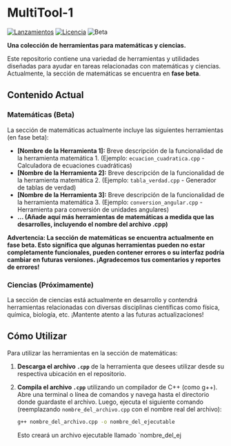 # MultiTool-1

[![Lanzamientos](https://img.shields.io/github/v/release/Gabriel-Guerrero-M/MultiTool-1)](https://github.com/Gabriel-Guerrero-M/MultiTool-1/releases)
[![Licencia](https://img.shields.io/github/license/Gabriel-Guerrero-M/MultiTool-1)](https://github.com/Gabriel-Guerrero-M/blob/main/LICENSE)
![Beta](https://img.shields.io/badge/Estado-Beta-yellow)

**Una colección de herramientas para matemáticas y ciencias.**

Este repositorio contiene una variedad de herramientas y utilidades diseñadas para ayudar en tareas relacionadas con matemáticas y ciencias. Actualmente, la sección de matemáticas se encuentra en **fase beta**.

## Contenido Actual

### Matemáticas (Beta)

La sección de matemáticas actualmente incluye las siguientes herramientas (en fase beta):

* **[Nombre de la Herramienta 1]:** Breve descripción de la funcionalidad de la herramienta matemática 1. (Ejemplo: `ecuacion_cuadratica.cpp` - Calculadora de ecuaciones cuadráticas)
* **[Nombre de la Herramienta 2]:** Breve descripción de la funcionalidad de la herramienta matemática 2. (Ejemplo: `tabla_verdad.cpp` - Generador de tablas de verdad)
* **[Nombre de la Herramienta 3]:** Breve descripción de la funcionalidad de la herramienta matemática 3. (Ejemplo: `conversion_angular.cpp` - Herramienta para conversión de unidades angulares)
* **... (Añade aquí más herramientas de matemáticas a medida que las desarrolles, incluyendo el nombre del archivo .cpp)**

**Advertencia: La sección de matemáticas se encuentra actualmente en fase beta. Esto significa que algunas herramientas pueden no estar completamente funcionales, pueden contener errores o su interfaz podría cambiar en futuras versiones. ¡Agradecemos tus comentarios y reportes de errores!**

### Ciencias (Próximamente)

La sección de ciencias está actualmente en desarrollo y contendrá herramientas relacionadas con diversas disciplinas científicas como física, química, biología, etc. ¡Mantente atento a las futuras actualizaciones!

## Cómo Utilizar

Para utilizar las herramientas en la sección de matemáticas:

1.  **Descarga el archivo `.cpp`** de la herramienta que desees utilizar desde su respectiva ubicación en el repositorio.
2.  **Compila el archivo `.cpp`** utilizando un compilador de C++ (como g++). Abre una terminal o línea de comandos y navega hasta el directorio donde guardaste el archivo. Luego, ejecuta el siguiente comando (reemplazando `nombre_del_archivo.cpp` con el nombre real del archivo):

    ```bash
    g++ nombre_del_archivo.cpp -o nombre_del_ejecutable
    ```

    Esto creará un archivo ejecutable llamado `nombre_del_ej
